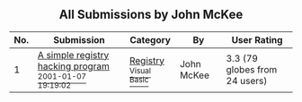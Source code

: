 ﻿<div align="center">

## All Submissions by John McKee

</div>

No.  | Submission | Category | By   | User Rating
---- | ---------- | -------- | ---- | -----------
1 | [A simple registry hacking program<br /><sup>2001-01-07 19:19:02</sup>](https://github.com/Planet-Source-Code/john-mckee-a-simple-registry-hacking-program__1-14229) | [Registry<br /><sup>Visual Basic</sup>](../ByCategory/registry__1-36.md) | John McKee | 3.3 (79 globes from 24 users)
